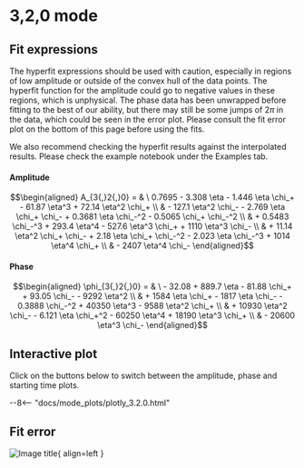 
# 3,2,0 mode

## Fit expressions

The hyperfit expressions should be used with caution, especially in regions of low amplitude or outside of the convex hull of the data points.
The hyperfit function for the amplitude could go to negative values in these regions, which is unphysical.
The phase data has been unwrapped before fitting to the best of our ability, but there may still be some jumps of $2\pi$ in the data, which could be seen in the error plot.
Please consult the fit error plot on the bottom of this page before using the fits.

We also recommend checking the hyperfit results against the interpolated results. 
Please check the example notebook under the Examples tab.

#### Amplitude
$$\begin{aligned}
A_{3{,}2{,}0} = & \ 0.7695 - 3.308 \eta - 1.446 \eta \chi_+ - 61.87 \eta^3 + 72.14 \eta^2 \chi_+ \\ 
 & - 127.1 \eta^2 \chi_- - 2.769 \eta \chi_+ \chi_- + 0.3681 \eta \chi_-^2 - 0.5065 \chi_+ \chi_-^2 \\ 
 & + 0.5483 \chi_-^3 + 293.4 \eta^4 - 527.6 \eta^3 \chi_+ + 1110 \eta^3 \chi_- \\ 
 & + 11.14 \eta^2 \chi_+ \chi_- + 2.18 \eta \chi_+ \chi_-^2 - 2.023 \eta \chi_-^3 + 1014 \eta^4 \chi_+ \\ 
 & - 2407 \eta^4 \chi_-
\end{aligned}$$

#### Phase
$$\begin{aligned}
\phi_{3{,}2{,}0} = & \ - 32.08 + 889.7 \eta - 81.88 \chi_+ + 93.05 \chi_- - 9292 \eta^2 \\ 
 & + 1584 \eta \chi_+ - 1817 \eta \chi_- - 0.3888 \chi_-^2 + 40350 \eta^3 - 9588 \eta^2 \chi_+ \\ 
 & + 10930 \eta^2 \chi_- - 6.121 \eta \chi_+^2 - 60250 \eta^4 + 18190 \eta^3 \chi_+ \\ 
 & - 20600 \eta^3 \chi_-
\end{aligned}$$


## Interactive plot

Click on the buttons below to switch between the amplitude, phase and starting time plots.

--8<-- "docs/mode_plots/plotly_3.2.0.html"


## Fit error

![Image title](../mode_plots/fit_err_3.2.0.png){ align=left }
    